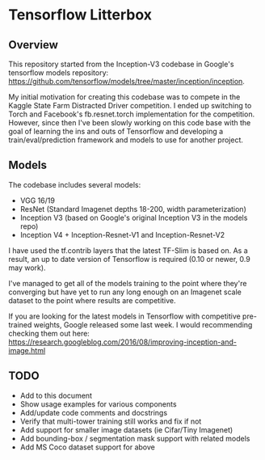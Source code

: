 # Tensorflow Litterbox

## Overview
This repository started from the Inception-V3 codebase in Google's tensorflow models repository: https://github.com/tensorflow/models/tree/master/inception/inception. 

My initial motivation for creating this codebase was to compete in the Kaggle State Farm Distracted Driver competition. I ended up switching to Torch and Facebook's fb.resnet.torch implementation for the competition. However, since then I've been slowly working on this code base with the goal of learning the ins and outs of Tensorflow and developing a train/eval/prediction framework and models to use for another project.

## Models
The codebase includes several models:
 - VGG 16/19
 - ResNet (Standard Imagenet depths 18-200, width parameterization) 
 - Inception V3 (based on Google's original Inception V3 in the models repo)
 - Inception V4 + Inception-Resnet-V1 and Inception-Resnet-V2
 
I have used the tf.contrib layers that the latest TF-Slim is based on. As a result, an up to date version of Tensorflow is required (0.10 or newer, 0.9 may work).

I've managed to get all of the models training to the point where they're converging but have yet to run any long enough on an Imagenet scale dataset to the point where results are competitive.

If you are looking for the latest models in Tensorflow with competitive pre-trained weights, Google released some last week. I would recommending checking them out here: https://research.googleblog.com/2016/08/improving-inception-and-image.html

## TODO
 - Add to this document
 - Show usage examples for various components
 - Add/update code comments and docstrings
 - Verify that multi-tower training still works and fix if not
 - Add support for smaller image datasets (ie Cifar/Tiny Imagenet)
 - Add bounding-box / segmentation mask support with related models
 - Add MS Coco dataset support for above
 